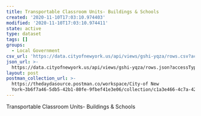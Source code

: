 ```yaml
---
title: Transportable Classroom Units- Buildings & Schools
created: '2020-11-10T17:03:10.974403'
modified: '2020-11-10T17:03:10.974411'
state: active
type: dataset
tags: []
groups:
  - Local Government
csv_url: 'https://data.cityofnewyork.us/api/views/gshi-yqza/rows.csv?accessType=DOWNLOAD'
json_url: >-
  https://data.cityofnewyork.us/api/views/gshi-yqza/rows.json?accessType=DOWNLOAD
layout: post
postman_collection_url: >-
  https://thedaydasource.postman.co/workspace/City-of New
  York~3b6f7a46-5db5-42b1-80fe-9fbef41e3e06/collection/c1a3e466-4c7a-4229-8b00-45ea9f60e08c
---
```

Transportable Classroom Units- Buildings & Schools
